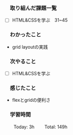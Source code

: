 ### 　取り組んだ課題一覧
- [ ] HTML&CSSを学ぶ　31~45
### 　わかったこと
* grid layoutの実践
### 　次やること
- [ ] HTML&CSSを学ぶ
### 　感じたこと
* flexとgridの便利さ
### 　学習時間
　　Today: 3h
　　Total: 149h
